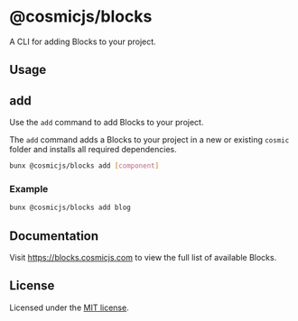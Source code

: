 # @cosmicjs/blocks

A CLI for adding Blocks to your project.

## Usage

## add

Use the `add` command to add Blocks to your project.

The `add` command adds a Blocks to your project in a new or existing `cosmic` folder and installs all required dependencies.

```bash
bunx @cosmicjs/blocks add [component]
```

### Example

```bash
bunx @cosmicjs/blocks add blog
```

## Documentation

Visit https://blocks.cosmicjs.com to view the full list of available Blocks.

## License

Licensed under the [MIT license](https://github.com/cosmicjs/blocks/blob/main/LICENSE.md).
